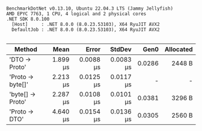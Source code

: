 ```

BenchmarkDotNet v0.13.10, Ubuntu 22.04.3 LTS (Jammy Jellyfish)
AMD EPYC 7763, 1 CPU, 4 logical and 2 physical cores
.NET SDK 8.0.100
  [Host]     : .NET 8.0.0 (8.0.23.53103), X64 RyuJIT AVX2
  DefaultJob : .NET 8.0.0 (8.0.23.53103), X64 RyuJIT AVX2


```
| Method           | Mean     | Error     | StdDev    | Gen0   | Allocated |
|----------------- |---------:|----------:|----------:|-------:|----------:|
| &#39;DTO → Proto&#39;    | 1.899 μs | 0.0088 μs | 0.0083 μs | 0.0286 |    2448 B |
| &#39;Proto → byte[]&#39; | 2.213 μs | 0.0125 μs | 0.0117 μs |      - |         - |
| &#39;byte[] → Proto&#39; | 2.287 μs | 0.0108 μs | 0.0101 μs | 0.0381 |    3296 B |
| &#39;Proto → DTO&#39;    | 4.640 μs | 0.0154 μs | 0.0136 μs | 0.0305 |    2560 B |
